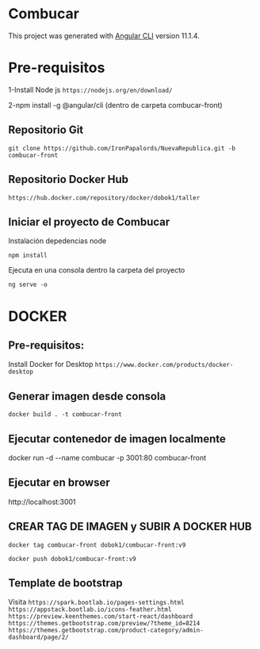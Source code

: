 # Combucar

This project was generated with [Angular CLI](https://github.com/angular/angular-cli) version 11.1.4.

# Pre-requisitos 

1-Install Node js
`https://nodejs.org/en/download/`

2-npm install -g @angular/cli (dentro de carpeta combucar-front)

## Repositorio Git
`git clone https://github.com/IronPapalords/NuevaRepublica.git -b combucar-front`


## Repositorio Docker Hub
`https://hub.docker.com/repository/docker/dobok1/taller`



## Iniciar el proyecto de Combucar
Instalación depedencias node

`npm install`

Ejecuta en una consola dentro la carpeta del proyecto 

`ng serve -o`

# DOCKER
## Pre-requisitos:
Install Docker for Desktop
`https://www.docker.com/products/docker-desktop`

 ## Generar imagen desde consola
`docker build . -t combucar-front`

## Ejecutar contenedor de imagen localmente
docker run -d --name combucar -p 3001:80 combucar-front

## Ejecutar en browser
http://localhost:3001


## CREAR TAG DE IMAGEN y SUBIR A DOCKER HUB
`docker tag combucar-front dobok1/combucar-front:v9`

`docker push dobok1/combucar-front:v9`


## Template de bootstrap



Visita 
`https://spark.bootlab.io/pages-settings.html`
`https://appstack.bootlab.io/icons-feather.html`
`https://preview.keenthemes.com/start-react/dashboard`
`https://themes.getbootstrap.com/preview/?theme_id=8214`
`https://themes.getbootstrap.com/product-category/admin-dashboard/page/2/`